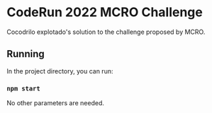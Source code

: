 # CodeRun 2022 MCRO Challenge

Cocodrilo explotado's solution to the challenge proposed by MCRO.

## Running

In the project directory, you can run:

### `npm start`

No other parameters are needed.